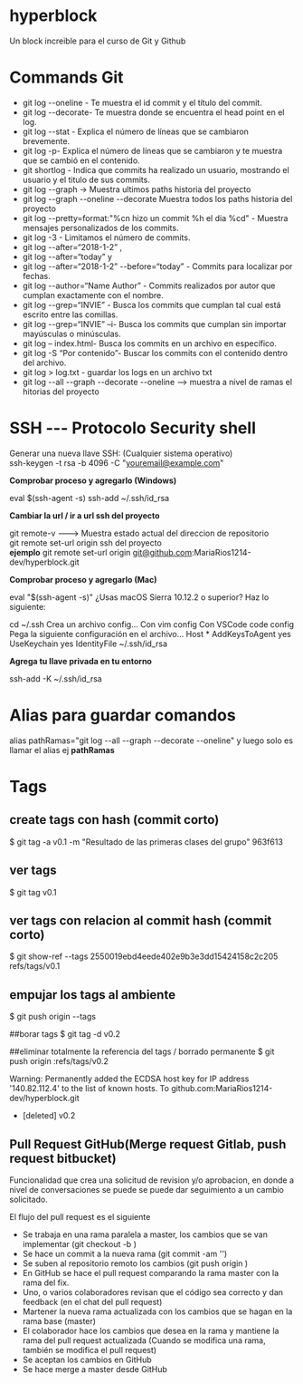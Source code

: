 # hyperblock
Un block increible para el curso de Git y Github 


# Commands Git 
* git log --oneline - Te muestra el id commit y el título del commit.
* git log --decorate- Te muestra donde se encuentra el head point en el log.
* git log --stat - Explica el número de líneas que se cambiaron brevemente.
* git log -p- Explica el número de líneas que se cambiaron y te muestra que se cambió en el contenido.
* git shortlog - Indica que commits ha realizado un usuario, mostrando el usuario y el titulo de sus commits.
* git log --graph -> Muestra ultimos paths historia del proyecto
* git log --graph --oneline --decorate Muestra todos los paths historia del proyecto
* git log --pretty=format:"%cn hizo un commit %h el dia %cd" - Muestra mensajes personalizados de los commits.
* git log -3 - Limitamos el número de commits.
* git log --after=“2018-1-2” ,
* git log --after=“today” y
* git log --after=“2018-1-2” --before=“today” - Commits para localizar por fechas.
* git log --author=“Name Author” - Commits realizados por autor que cumplan exactamente con el nombre.
* git log --grep=“INVIE” - Busca los commits que cumplan tal cual está escrito entre las comillas.
* git log --grep=“INVIE” –i- Busca los commits que cumplan sin importar mayúsculas o minúsculas.
* git log – index.html- Busca los commits en un archivo en específico.
* git log -S “Por contenido”- Buscar los commits con el contenido dentro del archivo.
* git log > log.txt - guardar los logs en un archivo txt
* git log --all --graph --decorate --oneline --> muestra a nivel de ramas el hitorias del proyecto

# SSH --- Protocolo Security shell

Generar una nueva llave SSH: (Cualquier sistema operativo) </br>
ssh-keygen -t rsa -b 4096 -C "youremail@example.com"

**Comprobar proceso y agregarlo (Windows)**

eval $(ssh-agent -s)
ssh-add ~/.ssh/id_rsa

**Cambiar la url / ir a url ssh del proyecto**

git remote-v ---> Muestra estado actual del direccion de repositorio </br>
git remote set-url origin ssh del proyecto </br>
**ejemplo** git remote set-url origin git@github.com:MariaRios1214-dev/hyperblock.git

**Comprobar proceso y agregarlo (Mac)**

eval "$(ssh-agent -s)"
¿Usas macOS Sierra 10.12.2 o superior?
Haz lo siguiente:

cd ~/.ssh
Crea un archivo config…
Con vim config
Con VSCode code config
Pega la siguiente configuración en el archivo…
Host *
  AddKeysToAgent yes
  UseKeychain yes
  IdentityFile ~/.ssh/id_rsa

**Agrega tu llave privada en tu entorno**

ssh-add -K ~/.ssh/id_rsa

# Alias para guardar comandos 
 alias pathRamas="git log --all --graph --decorate --oneline"
 y luego solo es llamar el alias ej **pathRamas**

# Tags

## create  tags con hash (commit corto)
$ git tag -a v0.1 -m "Resultado de las primeras clases del grupo" 963f613
## ver tags
$ git tag
v0.1
## ver  tags con relacion al commit hash (commit corto)
$ git show-ref --tags
2550019ebd4eede402e9b3e3dd15424158c2c205 refs/tags/v0.1

## empujar los tags al ambiente 
$ git push origin --tags

##borar tags
$ git tag -d v0.2

##eliminar totalmente la referencia del tags / borrado permanente
$ git push origin :refs/tags/v0.2

Warning: Permanently added the ECDSA host key for IP address '140.82.112.4' to the list of known hosts.
To github.com:MariaRios1214-dev/hyperblock.git
 - [deleted]         v0.2

## Pull Request GitHub(Merge request Gitlab, push request bitbucket)

Funcionalidad que crea una solicitud de revision y/o aprobacion, en donde a nivel de conversaciones se puede se puede dar seguimiento a un cambio solicitado.

El flujo del pull request es el siguiente

* Se trabaja en una rama paralela a master, los cambios que se van implementar (git checkout -b <rama>)
* Se hace un commit a la nueva rama (git commit -am '<Comentario>')
* Se suben al repositorio remoto los cambios  (git push origin <rama>)
* En GitHub se hace el pull request comparando la rama master con la rama del fix.
* Uno, o varios colaboradores revisan que el código sea correcto y dan feedback (en el chat del pull request)
* Martener la nueva rama actualizada con los cambios que se hagan en la rama base (master)
* El colaborador hace los cambios que desea en la rama y mantiene la rama del pull request actualizada (Cuando se modifica una rama, también se modifica el pull request)
* Se aceptan los cambios en GitHub
* Se hace merge a master desde GitHub




